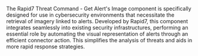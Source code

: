 The Rapid7 Threat Command - Get Alert's Image component is specifically designed for use in cybersecurity environments that necessitate the retrieval of imagery linked to alerts. Developed by Rapid7, this component integrates seamlessly into existing security infrastructures, performing an essential role by automating the visual representation of alerts through an efficient connector action. This simplifies the analysis of threats and aids in more rapid response strategies.
